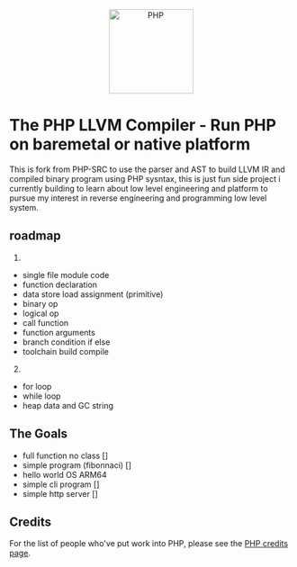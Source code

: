 <div align="center">
    <a href="https://www.php.net">
        <img
            alt="PHP"
            src="https://www.php.net/images/logos/new-php-logo.svg"
            width="150">
    </a>
</div>

# The PHP LLVM Compiler - Run PHP on baremetal or native platform
This is fork from PHP-SRC to use the parser and AST to build LLVM IR and compiled binary program using PHP sysntax, this is just fun side project
i currently building to learn about low level engineering and platform to pursue my interest in reverse engineering and
programming low level system.


## roadmap
1.
- single file module code
- function declaration
- data store load assignment (primitive)
- binary op
- logical op
- call function
- function arguments
- branch condition if else 
- toolchain build compile

2. 
- for loop
- while loop
- heap data and GC string




## The Goals
- full function no class []
- simple program (fibonnaci) []
- hello world OS ARM64
- simple cli program []
- simple http server []


## Credits

For the list of people who've put work into PHP, please see the
[PHP credits page](https://www.php.net/credits.php).
